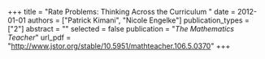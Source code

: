 +++
title = "Rate Problems: Thinking Across the Curriculum "
date = 2012-01-01
authors = ["Patrick Kimani", "Nicole Engelke"]
publication_types = ["2"]
abstract = ""
selected = false
publication = "*The Mathematics Teacher*"
url_pdf = "http://www.jstor.org/stable/10.5951/mathteacher.106.5.0370"
+++

